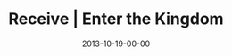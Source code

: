 ---
layout: message
category: message
series: "Kingdom Come"
title: "Receive | Enter the Kingdom"
date: 2013-10-19-00-00
message_id: 827
audio: "http://s3.amazonaws.com/crossroads-media/messages/audio/101913_Service.mp3"
audio-duration: "36:15"
description: ""
video: "http://s3.amazonaws.com/crossroads-media/messages/video/101913_Service.mp4"
video-duration: "36:15"
yt-embed-url: "//www.youtube.com/embed/_CPIrASvn2w"
video-image: "http://s3.amazonaws.com/crossroads-media/images/image_640X360.jpg"
program: "http://s3.amazonaws.com/crossroads-media/documents/KingdomProgram_Week2_LO.pdf"
tag: 
 - crossroads-church
 - brian-tome
 - journey
 - kingdom
 - program
explicit: false
---